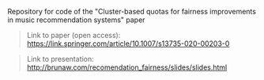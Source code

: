 Repository for code of the "Cluster-based quotas for fairness improvements in music recommendation systems" paper

> Link to paper (open access): https://link.springer.com/article/10.1007/s13735-020-00203-0

> Link to presentation: http://brunaw.com/recomendation_fairness/slides/slides.html